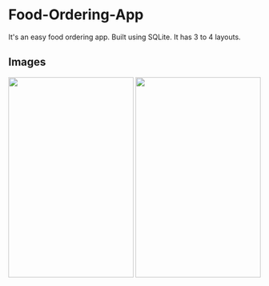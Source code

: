 # Food-Ordering-App

It's an easy food ordering app.
Built using SQLite.
It has 3 to 4 layouts.

## Images 

<img src="https://user-images.githubusercontent.com/91366721/172000120-bf9198b4-f815-4bd1-981e-4a24e2b20003.jpeg" width="250" height="400" />  <img src="https://user-images.githubusercontent.com/91366721/172000240-f30878af-044c-4e5d-b6c6-043665f9fe57.jpeg" width="250" height="400" />   


